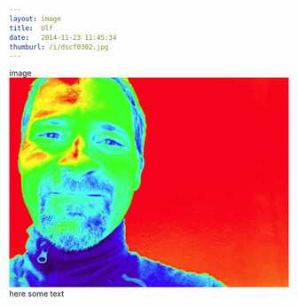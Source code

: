 ```yaml
---
layout: image
title:  Ulf
date:   2014-11-23 11:45:34
thumburl: /i/dscf0302.jpg
---
```

image
![](/i/ulf.jpg)
here some text